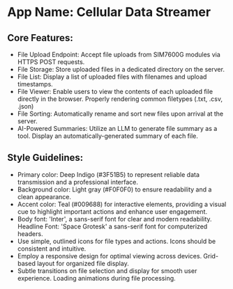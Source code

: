 # **App Name**: Cellular Data Streamer

## Core Features:

- File Upload Endpoint: Accept file uploads from SIM7600G modules via HTTPS POST requests.
- File Storage: Store uploaded files in a dedicated directory on the server.
- File List: Display a list of uploaded files with filenames and upload timestamps.
- File Viewer: Enable users to view the contents of each uploaded file directly in the browser. Properly rendering common filetypes (.txt, .csv, .json)
- File Sorting: Automatically rename and sort new files upon arrival at the server.
- AI-Powered Summaries: Utilize an LLM to generate file summary as a tool. Display an automatically-generated summary of each file.

## Style Guidelines:

- Primary color: Deep Indigo (#3F51B5) to represent reliable data transmission and a professional interface.
- Background color: Light gray (#F0F0F0) to ensure readability and a clean appearance.
- Accent color: Teal (#009688) for interactive elements, providing a visual cue to highlight important actions and enhance user engagement.
- Body font: 'Inter', a sans-serif font for clear and modern readability. Headline Font: 'Space Grotesk' a sans-serif font for computerized headers.
- Use simple, outlined icons for file types and actions. Icons should be consistent and intuitive.
- Employ a responsive design for optimal viewing across devices. Grid-based layout for organized file display.
- Subtle transitions on file selection and display for smooth user experience. Loading animations during file processing.
